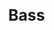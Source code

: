 ---
name: "Eddie Brookshire"
title: "Bass"
website: "https://www.eddiebrookshire.com/"
cover: "../../images/eddie-brookshire.jpg"
---